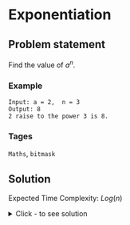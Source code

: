 # Exponentiation

## Problem statement

Find the value of $a^n$.

### Example
```
Input: a = 2,  n = 3
Output: 8
2 raise to the power 3 is 8.
```

### Tages
```Maths```, ```bitmask```

## Solution
Expected Time Complexity: $Log(n)$

<details><summary>Click - to see solution</summary>

## Solution:
Lets take $a = 5$ and $b = 6$.

Further $b$ in binary representation can be written as $(110)_2$

$b = 6 = 2^2 + 2^1 + 2^0•0 = 4 + 2 + 0$

$5^6 = 5^($$^4$$^+$$^2$$^+$$^0$$^) = 5^4•5^2•5^0$

To compute $a^n$ iterate over bits of $n$, if the $ith$ bit is set then multiple $2^i$ with answer.

Time Complexity: $log(n)$

import Tabs from '@theme/Tabs';
import TabItem from '@theme/TabItem';

<Tabs>
<TabItem value="cpp" label="C++">

```cpp
#include <iostream>
using namespace std;

int Exponent(int a, int n) {
    int ans = 1;
    while (n > 0) {
        int bit = n & 1;
        if (bit) {
            ans = (ans * a);
        }
        n >>= 1;
        a *= a;
    }
    return ans;
}

int main() {
    
    int a = 2;
    int n = 3;
    cout << Exponent(a, n) << "\n";
}
```

</TabItem>
<TabItem value="py" label="Python">

```py
def Exponent(a, n):
    ans = 1
    while (n > 0):
        bit = n & 1
        if bit:
            ans = (ans * a)
        n >>= 1
        a *= a
    return ans

print(Exponent(2, 3))
```

</TabItem>
</Tabs>

## Output
```txt
8
```

</details>




